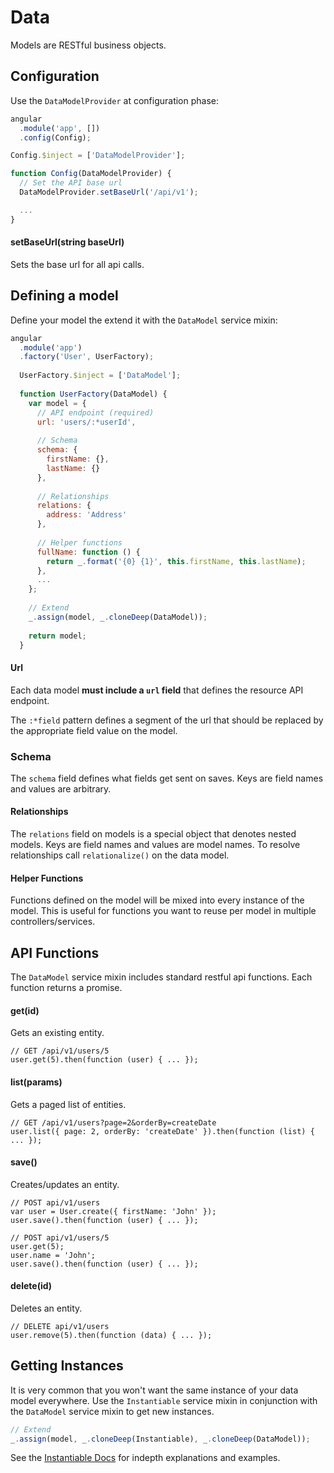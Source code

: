 # Data

Models are RESTful business objects.

## Configuration

Use the `DataModelProvider` at configuration phase:

```js
angular
  .module('app', [])
  .config(Config);

Config.$inject = ['DataModelProvider'];

function Config(DataModelProvider) {
  // Set the API base url
  DataModelProvider.setBaseUrl('/api/v1');

  ...
}
```

#### setBaseUrl(string baseUrl)

Sets the base url for all api calls.

## Defining a model

Define your model the extend it with the `DataModel` service mixin:

```js
angular
  .module('app')
  .factory('User', UserFactory);
  
  UserFactory.$inject = ['DataModel'];
  
  function UserFactory(DataModel) {
    var model = {
      // API endpoint (required)
      url: 'users/:*userId',
      
      // Schema
      schema: {
        firstName: {},
        lastName: {}
      },
      
      // Relationships
      relations: {
        address: 'Address'
      },
    
      // Helper functions
      fullName: function () {
        return _.format('{0} {1}', this.firstName, this.lastName);
      },
      ...
    };
    
    // Extend
    _.assign(model, _.cloneDeep(DataModel));
    
    return model;
  }
```

#### Url

Each data model **must include a `url` field** that defines the resource API endpoint.

The `:*field` pattern defines a segment of the url that should be replaced by the appropriate field value on the model.

### Schema

The `schema` field defines what fields get sent on saves. Keys are field names and values are arbitrary.

#### Relationships

The `relations` field on models is a special object that denotes nested models. Keys are field names and values are model names. To resolve relationships call `relationalize()` on the data model.

#### Helper Functions

Functions defined on the model will be mixed into every instance of the model. This is useful for functions you want to reuse per model in multiple controllers/services.

## API Functions

The `DataModel` service mixin includes standard restful api functions. Each function returns a promise.

#### get(id)

Gets an existing entity.

```
// GET /api/v1/users/5
user.get(5).then(function (user) { ... });
```

#### list(params)

Gets a paged list of entities.

```
// GET /api/v1/users?page=2&orderBy=createDate
user.list({ page: 2, orderBy: 'createDate' }).then(function (list) { ... });
```

#### save()

Creates/updates an entity.

```
// POST api/v1/users
var user = User.create({ firstName: 'John' });
user.save().then(function (user) { ... });

// POST api/v1/users/5
user.get(5);
user.name = 'John';
user.save().then(function (user) { ... });
```

#### delete(id)

Deletes an entity.

```
// DELETE api/v1/users
user.remove(5).then(function (data) { ... });
```

## Getting Instances

It is very common that you won't want the same instance of your data model everywhere. Use the `Instantiable` service mixin in conjunction with the `DataModel` service mixin to get new instances.

```js
// Extend
_.assign(model, _.cloneDeep(Instantiable), _.cloneDeep(DataModel));
```

See the [Instantiable Docs](src/instantiable/instantiable.md) for indepth explanations and examples.
